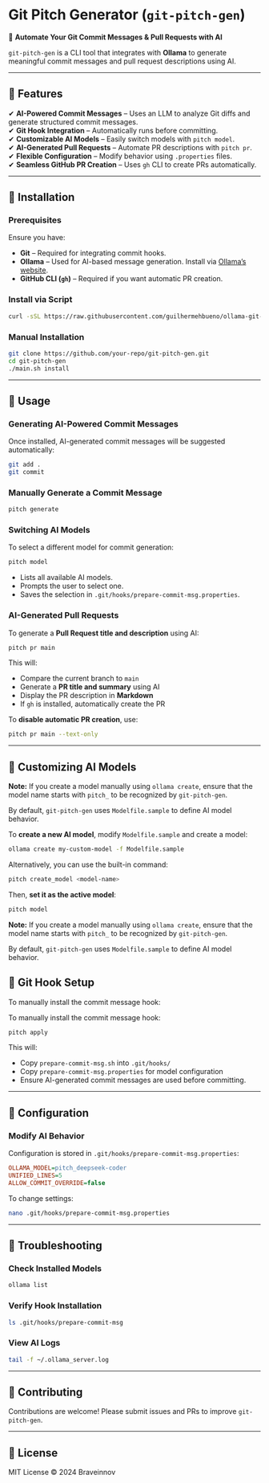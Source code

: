 # Git Pitch Generator (`git-pitch-gen`)

🚀 **Automate Your Git Commit Messages & Pull Requests with AI**

`git-pitch-gen` is a CLI tool that integrates with **Ollama** to generate meaningful commit messages and pull request descriptions using AI.

---

## **📌 Features**

✔ **AI-Powered Commit Messages** – Uses an LLM to analyze Git diffs and generate structured commit messages.\
✔ **Git Hook Integration** – Automatically runs before committing.\
✔ **Customizable AI Models** – Easily switch models with `pitch model`.\
✔ **AI-Generated Pull Requests** – Automate PR descriptions with `pitch pr`.\
✔ **Flexible Configuration** – Modify behavior using `.properties` files.\
✔ **Seamless GitHub PR Creation** – Uses `gh` CLI to create PRs automatically.

---

## **📌 Installation**

### **Prerequisites**

Ensure you have:

- **Git** – Required for integrating commit hooks.
- **Ollama** – Used for AI-based message generation. Install via [Ollama’s website](https://ollama.ai).
- **GitHub CLI (********`gh`********)** – Required if you want automatic PR creation.

### **Install via Script**

```bash
curl -sSL https://raw.githubusercontent.com/guilhermehbueno/ollama-git-pitch-gen/refs/heads/main/main.sh | bash
```

### **Manual Installation**

```bash
git clone https://github.com/your-repo/git-pitch-gen.git
cd git-pitch-gen
./main.sh install
```

---

## **📌 Usage**

### **Generating AI-Powered Commit Messages**

Once installed, AI-generated commit messages will be suggested automatically:

```bash
git add .
git commit
```

### **Manually Generate a Commit Message**

```bash
pitch generate
```

### **Switching AI Models**

To select a different model for commit generation:

```bash
pitch model
```

- Lists all available AI models.
- Prompts the user to select one.
- Saves the selection in `.git/hooks/prepare-commit-msg.properties`.

### **AI-Generated Pull Requests**

To generate a **Pull Request title and description** using AI:

```bash
pitch pr main
```

This will:

- Compare the current branch to `main`
- Generate a **PR title and summary** using AI
- Display the PR description in **Markdown**
- If `gh` is installed, automatically create the PR

To **disable automatic PR creation**, use:

```bash
pitch pr main --text-only
```

---

## **📌 Customizing AI Models**

**Note:** If you create a model manually using `ollama create`, ensure that the model name starts with `pitch_` to be recognized by `git-pitch-gen`.

By default, `git-pitch-gen` uses `Modelfile.sample` to define AI model behavior.

To **create a new AI model**, modify `Modelfile.sample` and create a model:

```bash
ollama create my-custom-model -f Modelfile.sample
```

Alternatively, you can use the built-in command:

```bash
pitch create_model <model-name>
```

Then, **set it as the active model**:

```bash
pitch model
```

**Note:** If you create a model manually using `ollama create`, ensure that the model name starts with `pitch_` to be recognized by `git-pitch-gen`.

By default, `git-pitch-gen` uses `Modelfile.sample` to define AI model behavior.

## **📌 Git Hook Setup**

To manually install the commit message hook:

To manually install the commit message hook:

```bash
pitch apply
```

This will:

- Copy `prepare-commit-msg.sh` into `.git/hooks/`
- Copy `prepare-commit-msg.properties` for model configuration
- Ensure AI-generated commit messages are used before committing.

---

## **📌 Configuration**

### **Modify AI Behavior**

Configuration is stored in `.git/hooks/prepare-commit-msg.properties`:

```ini
OLLAMA_MODEL=pitch_deepseek-coder
UNIFIED_LINES=5
ALLOW_COMMIT_OVERRIDE=false
```

To change settings:

```bash
nano .git/hooks/prepare-commit-msg.properties
```

---

## **📌 Troubleshooting**

### **Check Installed Models**

```bash
ollama list
```

### **Verify Hook Installation**

```bash
ls .git/hooks/prepare-commit-msg
```

### **View AI Logs**

```bash
tail -f ~/.ollama_server.log
```

---

## **📌 Contributing**

Contributions are welcome! Please submit issues and PRs to improve `git-pitch-gen`.

---

## **📌 License**

MIT License © 2024 Braveinnov

